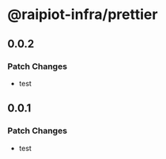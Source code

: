 # @raipiot-infra/prettier

## 0.0.2

### Patch Changes

- test

## 0.0.1

### Patch Changes

- test
